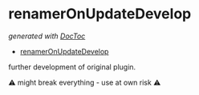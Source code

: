 # renamerOnUpdateDevelop

<!-- START doctoc generated TOC please keep comment here to allow auto update -->
<!-- DON'T EDIT THIS SECTION, INSTEAD RE-RUN doctoc TO UPDATE -->
*generated with [DocToc](https://github.com/thlorenz/doctoc)*

- [renamerOnUpdateDevelop](#renameronupdatedevelop)

<!-- END doctoc generated TOC please keep comment here to allow auto update -->

further development of original plugin.

:warning: might break everything - use at own risk :warning:
